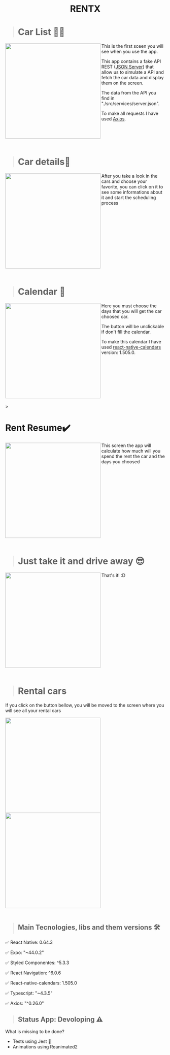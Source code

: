 <h1 align="center"> RENTX</h1>

><h1>Car List 🚙🚗</h1>
 <img src="https://user-images.githubusercontent.com/82423216/159882283-70871e9f-e1cd-45ae-832a-0d2d9761525a.jpeg" width="300px" align="left"/> 
  <p>This is the first sceen you will see when you use the app.</p>
  <p>This app contains a fake API REST (<a href="https://github.com/typicode/json-server">JSON Server</a>) that allow us to simulate a API and fetch
  the car data and display them on the screen.</p>
  <p>The data from the API you find in "./src/services/server.json".</p>
  To make all requests I have used <a href="https://axios-http.com/">Axios</a>.
<br clear="left"/>
<br />

><h1>Car details📜</h1>
<img src="https://user-images.githubusercontent.com/82423216/159886536-bcdc8564-d5a0-4917-9197-8e0567f43bf8.jpeg" width="300px" align="left"/>
<p>After you take a look in the cars and choose your favorite, you can click on it to see some informations about it and start the scheduling process</p>

<br clear="left"/>
<br />

><h1>Calendar 📆</h1>
<img src="https://user-images.githubusercontent.com/82423216/159889119-6b0e1bc0-0c92-4d3d-add4-8b1f5dcb588e.jpeg"  width="300px" align="left"/>
<p>Here you must choose the days that you will get the car choosed car.</p>
<p>The button will be unclickable if don't fill the calendar.</p>
<p>To make this calendar I have used <a href="https://github.com/wix/react-native-calendars">react-native-calendars</a> version: 1.505.0.</p>

<br clear="left"/>
<br />
><h1>Rent Resume✔️</h1>
<img src="https://user-images.githubusercontent.com/82423216/159890729-1aa81ae0-0b36-4651-8672-e2979db01466.jpeg" width="300px" align="left"/>
<p>This screen the app will calculate how much will you spend the rent the car and the days you choosed</p>

<br clear="left"/>
<br />

><h1>Just take it and drive away 😎 </h1>
<img src="https://user-images.githubusercontent.com/82423216/159891625-c3d86253-cafd-4bb0-996b-bddf6dec1fef.jpeg" width="300px" align="left"/>
<p>That's it! :D
  
<br clear="left"/>
<br />
 
><h1>Rental cars</h1>
<p>If you click on the button bellow, you will be moved to the screen where you will see all your rental cars</p>
<img src="https://user-images.githubusercontent.com/82423216/159892442-cd0a50cd-9743-4dc7-b1a9-c661b679bbba.png" width="300px" align="left"/>
<img src="https://user-images.githubusercontent.com/82423216/159900242-a1f51ffc-99c1-42d8-8606-808dfc6a0e74.jpeg" width="300px" align="left"/>

<br clear="left"/>
<br />

  ><h2>Main Tecnologies, libs and them versions 🛠 </h2>

  <p>✅ React Native: 0.64.3</p>
  <p>✅ Expo: "~44.0.2"</p>
  <p>✅ Styled Componentes: ^5.3.3</p>
  <p>✅ React Navigation: ^6.0.6</p>
  <p>✅ React-native-calendars: 1.505.0</p>
  <p>✅ Typescript: "~4.3.5"</p>
  <p>✅ Axios: "^0.26.0"</p>
  
><h2>Status App: Devoloping ⚠️</h2>
<p>What is missing to be done?</p>
<ul>
 <li>Tests using Jest 🧪</li>
 <li>Animations using Reanimated2</li>
 </ul>
  
